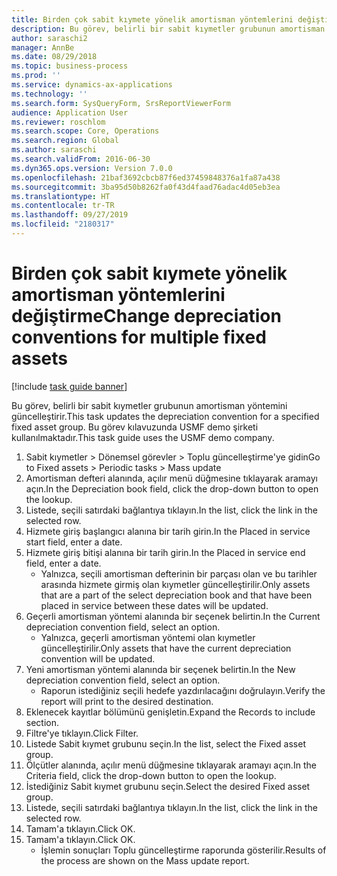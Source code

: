 ```yaml
---
title: Birden çok sabit kıymete yönelik amortisman yöntemlerini değiştirme
description: Bu görev, belirli bir sabit kıymetler grubunun amortisman yöntemini güncelleştirir.
author: saraschi2
manager: AnnBe
ms.date: 08/29/2018
ms.topic: business-process
ms.prod: ''
ms.service: dynamics-ax-applications
ms.technology: ''
ms.search.form: SysQueryForm, SrsReportViewerForm
audience: Application User
ms.reviewer: roschlom
ms.search.scope: Core, Operations
ms.search.region: Global
ms.author: saraschi
ms.search.validFrom: 2016-06-30
ms.dyn365.ops.version: Version 7.0.0
ms.openlocfilehash: 21baf3692cbcb87f6ed37459848376a1fa87a438
ms.sourcegitcommit: 3ba95d50b8262fa0f43d4faad76adac4d05eb3ea
ms.translationtype: HT
ms.contentlocale: tr-TR
ms.lasthandoff: 09/27/2019
ms.locfileid: "2180317"
---
```

# <a name="change-depreciation-conventions-for-multiple-fixed-assets"></a><span data-ttu-id="72a3f-103">Birden çok sabit kıymete yönelik amortisman yöntemlerini değiştirme</span><span class="sxs-lookup"><span data-stu-id="72a3f-103">Change depreciation conventions for multiple fixed assets</span></span>

[!include [task guide banner](../../includes/task-guide-banner.md)]

<span data-ttu-id="72a3f-104">Bu görev, belirli bir sabit kıymetler grubunun amortisman yöntemini güncelleştirir.</span><span class="sxs-lookup"><span data-stu-id="72a3f-104">This task updates the depreciation convention for a specified fixed asset group.</span></span> <span data-ttu-id="72a3f-105">Bu görev kılavuzunda USMF demo şirketi kullanılmaktadır.</span><span class="sxs-lookup"><span data-stu-id="72a3f-105">This task guide uses the USMF demo company.</span></span>

1. <span data-ttu-id="72a3f-106">Sabit kıymetler > Dönemsel görevler > Toplu güncelleştirme'ye gidin</span><span class="sxs-lookup"><span data-stu-id="72a3f-106">Go to Fixed assets > Periodic tasks > Mass update</span></span>
2. <span data-ttu-id="72a3f-107">Amortisman defteri alanında, açılır menü düğmesine tıklayarak aramayı açın.</span><span class="sxs-lookup"><span data-stu-id="72a3f-107">In the Depreciation book field, click the drop-down button to open the lookup.</span></span>
3. <span data-ttu-id="72a3f-108">Listede, seçili satırdaki bağlantıya tıklayın.</span><span class="sxs-lookup"><span data-stu-id="72a3f-108">In the list, click the link in the selected row.</span></span>
4. <span data-ttu-id="72a3f-109">Hizmete giriş başlangıcı alanına bir tarih girin.</span><span class="sxs-lookup"><span data-stu-id="72a3f-109">In the Placed in service start field, enter a date.</span></span>
5. <span data-ttu-id="72a3f-110">Hizmete giriş bitişi alanına bir tarih girin.</span><span class="sxs-lookup"><span data-stu-id="72a3f-110">In the Placed in service end field, enter a date.</span></span>
    * <span data-ttu-id="72a3f-111">Yalnızca, seçili amortisman defterinin bir parçası olan ve bu tarihler arasında hizmete girmiş olan kıymetler güncelleştirilir.</span><span class="sxs-lookup"><span data-stu-id="72a3f-111">Only assets that are a part of the select depreciation book and that have been placed in service between these dates will be updated.</span></span>  
6. <span data-ttu-id="72a3f-112">Geçerli amortisman yöntemi alanında bir seçenek belirtin.</span><span class="sxs-lookup"><span data-stu-id="72a3f-112">In the Current depreciation convention field, select an option.</span></span>
    * <span data-ttu-id="72a3f-113">Yalnızca, geçerli amortisman yöntemi olan kıymetler güncelleştirilir.</span><span class="sxs-lookup"><span data-stu-id="72a3f-113">Only assets that have the current depreciation convention will be updated.</span></span>  
7. <span data-ttu-id="72a3f-114">Yeni amortisman yöntemi alanında bir seçenek belirtin.</span><span class="sxs-lookup"><span data-stu-id="72a3f-114">In the New depreciation convention field, select an option.</span></span>
    * <span data-ttu-id="72a3f-115">Raporun istediğiniz seçili hedefe yazdırılacağını doğrulayın.</span><span class="sxs-lookup"><span data-stu-id="72a3f-115">Verify the report will print to the desired destination.</span></span>  
8. <span data-ttu-id="72a3f-116">Eklenecek kayıtlar bölümünü genişletin.</span><span class="sxs-lookup"><span data-stu-id="72a3f-116">Expand the Records to include section.</span></span>
9. <span data-ttu-id="72a3f-117">Filtre'ye tıklayın.</span><span class="sxs-lookup"><span data-stu-id="72a3f-117">Click Filter.</span></span>
10. <span data-ttu-id="72a3f-118">Listede Sabit kıymet grubunu seçin.</span><span class="sxs-lookup"><span data-stu-id="72a3f-118">In the list, select the Fixed asset group.</span></span>
11. <span data-ttu-id="72a3f-119">Ölçütler alanında, açılır menü düğmesine tıklayarak aramayı açın.</span><span class="sxs-lookup"><span data-stu-id="72a3f-119">In the Criteria field, click the drop-down button to open the lookup.</span></span>
12. <span data-ttu-id="72a3f-120">İstediğiniz Sabit kıymet grubunu seçin.</span><span class="sxs-lookup"><span data-stu-id="72a3f-120">Select the desired Fixed asset group.</span></span>
13. <span data-ttu-id="72a3f-121">Listede, seçili satırdaki bağlantıya tıklayın.</span><span class="sxs-lookup"><span data-stu-id="72a3f-121">In the list, click the link in the selected row.</span></span>
14. <span data-ttu-id="72a3f-122">Tamam'a tıklayın.</span><span class="sxs-lookup"><span data-stu-id="72a3f-122">Click OK.</span></span>
15. <span data-ttu-id="72a3f-123">Tamam'a tıklayın.</span><span class="sxs-lookup"><span data-stu-id="72a3f-123">Click OK.</span></span>
    *  <span data-ttu-id="72a3f-124">İşlemin sonuçları Toplu güncelleştirme raporunda gösterilir.</span><span class="sxs-lookup"><span data-stu-id="72a3f-124">Results of the process are shown on the Mass update report.</span></span>     

